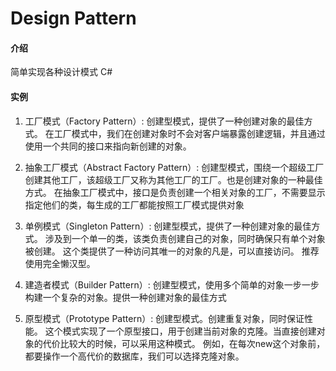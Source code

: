 # Design Pattern

#### 介绍
简单实现各种设计模式 C# 

#### 实例
1. 工厂模式（Factory Pattern）:
    创建型模式，提供了一种创建对象的最佳方式。
    在工厂模式中，我们在创建对象时不会对客户端暴露创建逻辑，并且通过使用一个共同的接口来指向新创建的对象。
    
2. 抽象工厂模式（Abstract Factory Pattern）:
    创建型模式，围绕一个超级工厂创建其他工厂，该超级工厂又称为其他工厂的工厂。也是创建对象的一种最佳方式。
    在抽象工厂模式中，接口是负责创建一个相关对象的工厂，不需要显示指定他们的类，每生成的工厂都能按照工厂模式提供对象
    
3. 单例模式（Singleton Pattern）:
    创建型模式，提供了一种创建对象的最佳方式。
    涉及到一个单一的类，该类负责创建自己的对象，同时确保只有单个对象被创建。
    这个类提供了一种访问其唯一的对象的凡是，可以直接访问。
    推荐使用完全懒汉型。
4. 建造者模式（Builder Pattern）:
    创建型模式，使用多个简单的对象一步一步构建一个复杂的对象。提供一种创建对象的最佳方式
5. 原型模式（Prototype Pattern）:
    创建型模式。创建重复对象，同时保证性能。
    这个模式实现了一个原型接口，用于创建当前对象的克隆。当直接创建对象的代价比较大的时候，可以采用这种模式。
    例如，在每次new这个对象前，都要操作一个高代价的数据库，我们可以选择克隆对象。
    